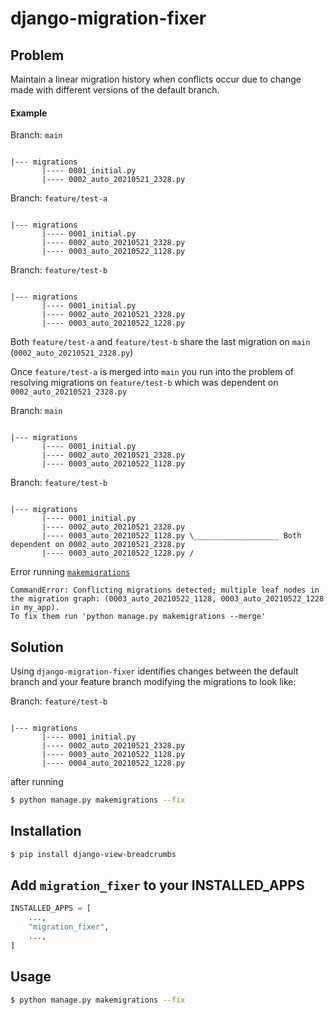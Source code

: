# django-migration-fixer

## Problem

Maintain a linear migration history when conflicts occur due to change made with different versions of the default branch.


#### Example

Branch: `main`

```text

|--- migrations
       |---- 0001_initial.py
       |---- 0002_auto_20210521_2328.py 

```


Branch: `feature/test-a`

```text

|--- migrations
       |---- 0001_initial.py
       |---- 0002_auto_20210521_2328.py
       |---- 0003_auto_20210522_1128.py 

```

Branch: `feature/test-b`

```text

|--- migrations
       |---- 0001_initial.py
       |---- 0002_auto_20210521_2328.py
       |---- 0003_auto_20210522_1228.py 

```


Both `feature/test-a` and `feature/test-b` share the last migration on `main` (`0002_auto_20210521_2328.py`) 


Once `feature/test-a` is merged into `main` you run into the problem of resolving migrations on `feature/test-b` which was dependent on `0002_auto_20210521_2328.py`

Branch: `main`

```text

|--- migrations
       |---- 0001_initial.py
       |---- 0002_auto_20210521_2328.py
       |---- 0003_auto_20210522_1128.py 

```

Branch: `feature/test-b`

```text

|--- migrations
       |---- 0001_initial.py
       |---- 0002_auto_20210521_2328.py
       |---- 0003_auto_20210522_1128.py \___________________ Both dependent on 0002_auto_20210521_2328.py
       |---- 0003_auto_20210522_1228.py /

```


Error running [`makemigrations`](https://docs.djangoproject.com/en/3.2/ref/django-admin/#django-admin-makemigrations)

```
CommandError: Conflicting migrations detected; multiple leaf nodes in the migration graph: (0003_auto_20210522_1128, 0003_auto_20210522_1228 in my_app).
To fix them run 'python manage.py makemigrations --merge'
```


## Solution

Using `django-migration-fixer` identifies changes between the default branch and your feature branch modifying the migrations to look like:

Branch: `feature/test-b`

```text

|--- migrations
       |---- 0001_initial.py
       |---- 0002_auto_20210521_2328.py
       |---- 0003_auto_20210522_1128.py
       |---- 0004_auto_20210522_1228.py

```

after running 

```bash script
$ python manage.py makemigrations --fix
```


## Installation

```bash script
$ pip install django-view-breadcrumbs
```

## Add `migration_fixer` to your INSTALLED_APPS

```python
INSTALLED_APPS = [
    ...,
    "migration_fixer",
    ...,
]
```


## Usage

```bash script
$ python manage.py makemigrations --fix 
```
